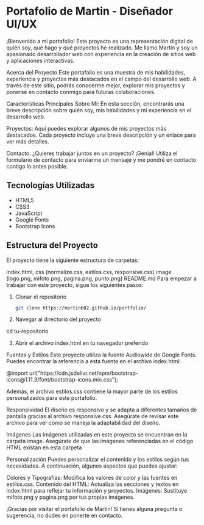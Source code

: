 # Portafolio de Martin - Diseñador UI/UX

¡Bienvenido a mi portafolio! Este proyecto es una representación digital de quién soy, qué hago y qué proyectos he realizado. Me llamo Martin y soy un apasionado desarrollador web con experiencia en la creación de sitios web y aplicaciones interactivas.

Acerca del Proyecto
Este portafolio es una muestra de mis habilidades, experiencia y proyectos más destacados en el campo del desarrollo web. A través de este sitio, podrás conocerme mejor, explorar mis proyectos y ponerse en contacto conmigo para futuras colaboraciones.

Características Principales
Sobre Mí: En esta sección, encontrarás una breve descripción sobre quién soy, mis habilidades y mi experiencia en el desarrollo web.

Proyectos: Aquí puedes explorar algunos de mis proyectos más destacados. Cada proyecto incluye una breve descripción y un enlace para ver más detalles.

Contacto: ¿Quieres trabajar juntos en un proyecto? ¡Genial! Utiliza el formulario de contacto para enviarme un mensaje y me pondré en contacto contigo lo antes posible.

## Tecnologías Utilizadas

- HTML5
- CSS3
- JavaScript
- Google Fonts
- Bootstrap Icons

## Estructura del Proyecto

El proyecto tiene la siguiente estructura de carpetas:

index.html, css (normalize.css, estilos.css, responsive.css) image (logo.png, mifoto.png, pagina.png, punto.png) README.md
Para empezar a trabajar con este proyecto, sigue los siguientes pasos:

1. Clonar el repositorio

   ```bash
   git clone https://martinb02.github.io/portfolio/
   
2. Navegar al directorio del proyecto

  cd tu-repositorio

3. Abrir el archivo index.html en tu navegador preferido

Fuentes y Estilos
Este proyecto utiliza la fuente Audiowide de Google Fonts. Puedes encontrar la referencia a esta fuente en el archivo index.html:

  <link href="https://fonts.googleapis.com/css2?family=Audiowide&display=swap" rel="stylesheet">
  @import url("https://cdn.jsdelivr.net/npm/bootstrap-icons@1.11.3/font/bootstrap-icons.min.css");

Además, el archivo estilos.css contiene la mayor parte de los estilos personalizados para este portafolio.

Responsividad
El diseño es responsivo y se adapta a diferentes tamaños de pantalla gracias al archivo responsive.css. Asegúrate de revisar este archivo para ver cómo se maneja la adaptabilidad del diseño.

Imágenes
Las imágenes utilizadas en este proyecto se encuentran en la carpeta image. Asegúrate de que las imágenes referenciadas en el código HTML existan en esta carpeta

Personalización
Puedes personalizar el contenido y los estilos según tus necesidades. A continuación, algunos aspectos que puedes ajustar:

Colores y Tipografías: Modifica los valores de color y las fuentes en estilos.css.
Contenido del HTML: Actualiza las secciones y textos en index.html para reflejar tu información y proyectos.
Imágenes: Sustituye mifoto.png y pagina.png por tus propias imágenes.

¡Gracias por visitar el portafolio de Martin! Si tienes alguna pregunta o sugerencia, no dudes en ponerte en contacto.

